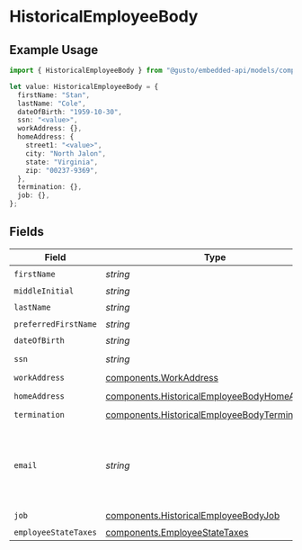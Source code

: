 # HistoricalEmployeeBody

## Example Usage

```typescript
import { HistoricalEmployeeBody } from "@gusto/embedded-api/models/components/historicalemployeebody.js";

let value: HistoricalEmployeeBody = {
  firstName: "Stan",
  lastName: "Cole",
  dateOfBirth: "1959-10-30",
  ssn: "<value>",
  workAddress: {},
  homeAddress: {
    street1: "<value>",
    city: "North Jalon",
    state: "Virginia",
    zip: "00237-9369",
  },
  termination: {},
  job: {},
};
```

## Fields

| Field                                                                                                        | Type                                                                                                         | Required                                                                                                     | Description                                                                                                  |
| ------------------------------------------------------------------------------------------------------------ | ------------------------------------------------------------------------------------------------------------ | ------------------------------------------------------------------------------------------------------------ | ------------------------------------------------------------------------------------------------------------ |
| `firstName`                                                                                                  | *string*                                                                                                     | :heavy_check_mark:                                                                                           | N/A                                                                                                          |
| `middleInitial`                                                                                              | *string*                                                                                                     | :heavy_minus_sign:                                                                                           | N/A                                                                                                          |
| `lastName`                                                                                                   | *string*                                                                                                     | :heavy_check_mark:                                                                                           | N/A                                                                                                          |
| `preferredFirstName`                                                                                         | *string*                                                                                                     | :heavy_minus_sign:                                                                                           | N/A                                                                                                          |
| `dateOfBirth`                                                                                                | *string*                                                                                                     | :heavy_check_mark:                                                                                           | N/A                                                                                                          |
| `ssn`                                                                                                        | *string*                                                                                                     | :heavy_check_mark:                                                                                           | N/A                                                                                                          |
| `workAddress`                                                                                                | [components.WorkAddress](../../models/components/workaddress.md)                                             | :heavy_check_mark:                                                                                           | N/A                                                                                                          |
| `homeAddress`                                                                                                | [components.HistoricalEmployeeBodyHomeAddress](../../models/components/historicalemployeebodyhomeaddress.md) | :heavy_check_mark:                                                                                           | N/A                                                                                                          |
| `termination`                                                                                                | [components.HistoricalEmployeeBodyTermination](../../models/components/historicalemployeebodytermination.md) | :heavy_check_mark:                                                                                           | N/A                                                                                                          |
| `email`                                                                                                      | *string*                                                                                                     | :heavy_minus_sign:                                                                                           | Optional. If provided, the email address will be saved to the employee.                                      |
| `job`                                                                                                        | [components.HistoricalEmployeeBodyJob](../../models/components/historicalemployeebodyjob.md)                 | :heavy_check_mark:                                                                                           | N/A                                                                                                          |
| `employeeStateTaxes`                                                                                         | [components.EmployeeStateTaxes](../../models/components/employeestatetaxes.md)                               | :heavy_minus_sign:                                                                                           | N/A                                                                                                          |